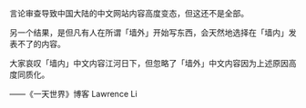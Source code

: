 言论审查导致中国大陆的中文网站内容高度变态，但这还不是全部。

另一个结果，是但凡有人在所谓「墙外」开始写东西，会天然地选择在「墙内」发表不了的内容。

大家哀叹「墙内」中文内容江河日下，但忽略了「墙外」中文内容因为上述原因高度同质化。

——《一天世界》博客 Lawrence Li